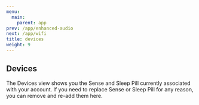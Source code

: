 ```yaml
---
menu:
  main:
    parent: app
prev: /app/enhanced-audio
next: /app/wifi
title: devices
weight: 9
---
```


## Devices


The Devices view shows you the Sense and Sleep Pill currently associated with your account. If you need to replace Sense or Sleep Pill for any reason, you can remove and re-add them here.
